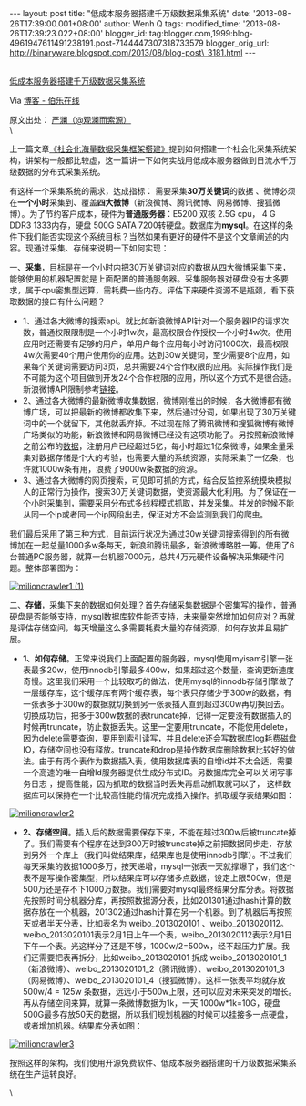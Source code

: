 --- layout: post title: "低成本服务器搭建千万级数据采集系统" date:
'2013-08-26T17:39:00.001+08:00' author: Wenh Q tags: modified\_time:
'2013-08-26T17:39:23.022+08:00' blogger\_id:
tag:blogger.com,1999:blog-4961947611491238191.post-7144447307318733579
blogger\_orig\_url:
http://binaryware.blogspot.com/2013/08/blog-post\_3181.html ---

[\
低成本服务器搭建千万级数据采集系统](http://blog.jobbole.com/46664/)

Via [博客 - 伯乐在线](http://blog.jobbole.com/)

原文出处： [严澜（@观澜而索源）](http://www.lanceyan.com/tech/arch/tensofmillioncrawler.html)\
\

上一篇文章[《社会化海量数据采集框架搭建》](http://www.lanceyan.com/tech/arch/snscrawler.html "社会化海量数据采集爬虫框架搭建")提到如何搭建一个社会化采集系统架构，讲架构一般都比较虚，这一篇讲一下如何实战用低成本服务器做到日流水千万级数据的分布式采集系统。

有这样一个采集系统的需求，达成指标： 需要采集**30万关键词**的数据
、微博必须在**一个小时**采集到、覆盖**四大微博**（新浪微博、腾讯微博、网易微博、搜狐微博）。为了节约客户成本，硬件为**普通服务器**：E5200
双核 2.5G cpu， 4 G DDR3 1333内存，硬盘 500G SATA
7200转硬盘。数据库为**mysql**。在这样的条件下我们能否实现这个系统目标？当然如果有更好的硬件不是这个文章阐述的内容。现通过采集、存储来说明一下如何实现：

一、**采集**，目标是在一个小时内把30万关键词对应的数据从四大微博采集下来，能够使用的机器配置就是上面配置的普通服务器。采集服务器对硬盘没有太多要求，属于cpu密集型运算，需耗费一些内存。评估下来硬件资源不是瓶颈，看下获取数据的接口有什么问题？

-   1、通过各大微博的搜索api。就比如新浪微博API针对一个服务器IP的请求次数，普通权限限制是一个小时1w次，最高权限合作授权一个小时4w次。使用应用时还需要有足够的用户，单用户每个应用每小时访问1000次，最高权限4w次需要40个用户使用你的应用。达到30w关键词，至少需要8个应用，如果每个关键词需要访问3页，总共需要24个合作权限的应用。实际操作我们是不可能为这个项目做到开发24个合作权限的应用，所以这个方式不是很合适。新浪微博API限制参考[链接](http://open.weibo.com/wiki/%E5%BE%AE%E5%8D%9AAPI#.E6.8E.A5.E5.8F.A3.E8.AE.BF.E9.97.AE.E9.A2.91.E6.AC.A1.E6.9D.83.E9.99.90)。
-   2、通过各大微博的最新微博收集数据，微博刚推出的时候，各大微博都有微博广场，可以把最新的微博都收集下来，然后通过分词，如果出现了30万关键词中的一个就留下，其他就丢弃掉。不过现在除了腾讯微博和搜狐微博有微博广场类似的功能，新浪微博和网易微博已经没有这项功能了。另按照新浪微博之前公布的[数据](http://informationtimes.dayoo.com/html/2013-02/25/content_2161164.htm "新浪微博统计")，注册用户已经超过5亿，每小时超过1亿条微博，如果全量采集对数据存储是个大的考验，也需要大量的系统资源，实际采集了一亿条，也许就1000w条有用，浪费了9000w条数据的资源。
-   3、通过各大微博的网页搜索，可见即可抓的方式，结合反监控系统模块模拟人的正常行为操作，搜索30万关键词数据，使资源最大化利用。为了保证在一个小时采集到，需要采用分布式多线程模式抓取，并发采集。并发的时候不能从同一个ip或者同一个ip网段出去，保证对方不会监测到我们的爬虫。

我们最后采用了第三种方式，目前运行状况为通过30w关键词搜索得到的所有微博加在一起总量1000多w条每天，新浪和腾讯最多，新浪微博略胜一筹。使用了6台普通PC服务器，就算一台机器7000元，总共4万元硬件设备解决采集硬件问题。整体部署图为：

[![milioncrawler1
(1)](http://cdn2.jobbole.com/2013/08/milioncrawler1-1.png)](http://cdn2.jobbole.com/2013/08/milioncrawler1-1.png "低成本服务器搭建千万级数据采集系统")

二、**存储**，采集下来的数据如何处理？首先存储采集数据是个密集写的操作，普通硬盘是否能够支持，mysql数据库软件能否支持，未来量突然增加如何应对？再就是评估存储空间，每天增量这么多需要耗费大量的存储资源，如何存放并且易扩展。

-   **1、如何存储**。正常来说我们上面配置的服务器，mysql使用myisam引擎一张表最多20w，使用innodb引擎最多400w，如果超过这个数量，查询更新速度奇慢。这里我们采用一个比较取巧的做法，使用mysql的innodb存储引擎做了一层缓存库，这个缓存库有两个缓存表，每个表只存储少于300w的数据，有一张表多于300w的数据就切换到另一张表插入直到超过300w再切换回去。切换成功后，把多于300w数据的表truncate掉，记得一定要没有数据插入的时候再truncate，防止数据丢失。这里一定要用truncate，不能使用delete，因为delete需要查询，要用到索引读写，并且delete还会写数据库log耗费磁盘IO，存储空间也没有释放。truncate和drop是操作数据库删除数据比较好的做法。由于有两个表作为数据插入表，使用数据库表的自增id并不太合适，需要一个高速的唯一自增Id服务器提供生成分布式ID。另数据库完全可以关闭写事务日志
    ，提高性能，因为抓取的数据当时丢失再启动抓取就可以了，
    这样数据库可以保持在一个比较高性能的情况完成插入操作。抓取缓存表结果如图：

[![milioncrawler2](http://cdn2.jobbole.com/2013/08/milioncrawler2.png)](http://cdn2.jobbole.com/2013/08/milioncrawler2.png "低成本服务器搭建千万级数据采集系统")

-   **2、存储空间**。插入后的数据需要保存下来，不能在超过300w后被truncate掉了。我们需要有个程序在达到300万时被truncate掉之前把数据同步走，存放到另外一个库上（我们叫做结果库，结果库也是使用innodb引擎）。不过我们每天采集的数据1000多万，按天递增，mysql一张表一天就撑爆了，我们这个表不是写操作密集型，所以结果库可以存储多点数据，设定上限500w，但是500万还是存不下1000万数据。我们需要对mysql最终结果分库分表。将数据先按照时间分机器分库，再按照数据源分表，比如201301通过hash计算的数据存放在一个机器，201302通过hash计算在另一个机器。到了机器后再按照天或者半天分表，比如表名为
    weibo\_2013020101
    、weibo\_2013020112。weibo\_2013020101表示2月1日上午一个表，weibo\_2013020112表示2月1日下午一个表。光这样分了还是不够，1000w/2=500w，经不起压力扩展。我们还需要把表再拆分，比如weibo\_2013020101
    拆成
    weibo\_2013020101\_1（新浪微博）、weibo\_2013020101\_2（腾讯微博）、weibo\_2013020101\_3（网易微博）、weibo\_2013020101\_4（搜狐微博）。这样一张表平均就存放
    500w/4 = 125w
    条数据，远远小于500w上限，还可以应对未来突发的增长。再从存储空间来算，就算一条微博数据为1k，一天
    1000w\*1k=10G，硬盘500G最多存放50天的数据，所以我们规划机器的时候可以挂接多一点硬盘，或者增加机器。结果库分表如图：

[![milioncrawler3](http://cdn2.jobbole.com/2013/08/milioncrawler3.png)](http://cdn2.jobbole.com/2013/08/milioncrawler3.png "低成本服务器搭建千万级数据采集系统")

按照这样的架构，我们使用开源免费软件、低成本服务器搭建的千万级数据采集系统在生产运转良好。

\

